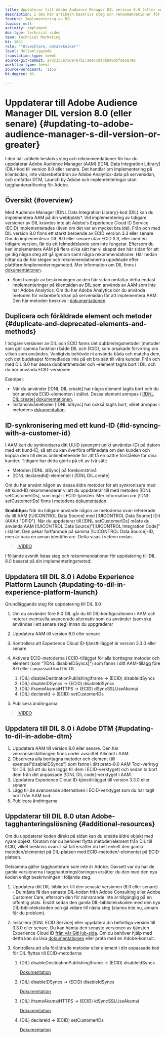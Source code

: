 ```yaml
---
title: Uppdaterar till Adobe Audience Manager DIL version 8.0 (eller senare)
description: I den här artikeln beskrivs steg och rekommendationer för hur du uppdaterar Adobe Audience Manager (AAM) Data Integration Library (DIL)-kod till version 8.0 eller senare. Det handlar om implementering på klientsidan, inte vidarebefordran av Adobe Analytics-data på serversidan, och omfattar DTM, Launch by Adobe och implementeringar utan tagghanterarlösning för Adobe.
feature: Implementering av DIL
topics: null
activity: implement
doc-type: technical video
team: Technical Marketing
kt: 1841
role: '"Utvecklare, datatekniker"'
level: Mellanliggande
translation-type: tm+mt
source-git-commit: a7dc335e75697a7b1720eccdadbb9605fdeda798
workflow-type: tm+mt
source-wordcount: '1155'
ht-degree: 0%

---
```



# Uppdaterar till Adobe Audience Manager DIL version 8.0 (eller senare) {#updating-to-adobe-audience-manager-s-dil-version-or-greater}

I den här artikeln beskrivs steg och rekommendationer för hur du uppdaterar Adobe Audience Manager (AAM) [!DNL Data Integration Library] (DIL)-kod till version 8.0 eller senare. Det handlar om implementering på klientsidan, inte vidarebefordran av Adobe Analytics-data på serversidan, och omfattar DTM, Launch by Adobe och implementeringar utan tagghanterarlösning för Adobe.

## Översikt {#overview}

Med Audience Manager [!DNL Data Integration Library]-kod (DIL) kan du implementera AAM på din webbplats*. Vid implementering av tidigare versioner av DIL krävdes inte att Adobe&#39;s Experience Cloud ID Service (ECID) implementerades (även om det var en mycket bra idé). Från och med DIL version 8.0 finns ett starkt beroende av ECID version 3.3 eller senare. Om du implementerar DIL 8.0 eller senare utan ECID 3.3, eller med en tidigare version, får du ett felmeddelande som inte fungerar. Eftersom du kan implementera AAM på flera olika sätt har vi skapat den här sidan för att ge dig några steg att gå igenom samt några rekommendationer. Här nedan hittar du de här stegen och rekommendationerna uppdelade efter plattform/implementeringsmetod. Mer information om DIL finns i [dokumentationen](https://marketing.adobe.com/resources/help/en_US/aam/c_dil.html).

* Som framgår av beskrivningen av den här sidan omfattar detta endast implementeringar på klientsidan av DIL som används av AAM som inte har Adobe Analytics. Om du har Adobe Analytics bör du använda metoden för vidarebefordran på serversidan för att implementera AAM. Den här metoden beskrivs i [dokumentationen](https://marketing.adobe.com/resources/help/en_US/reference/ssf.html).

## Duplicera och föråldrade element och metoder {#duplicate-and-deprecated-elements-and-methods}

I tidigare versioner av DIL och ECID fanns det dubbleringsmetoder (metoder som gör samma funktion i både DIL och ECID), som orsakade förvirring om vilken som användes. Vanligtvis behövde ni använda båda och matcha dem, och det budskapet förmedlades inte på ett bra sätt till våra kunder. Från och med DIL 8.0 har dessa dubblettmetoder och -element tagits bort i DIL och du bör använda ECID-versionen.

Exempel:

* När du använder [!DNL DIL.create] har några element tagits bort och du bör använda ECID-elementen i stället. Dessa element anropas i [[!DNL DIL.create] dokumentationen](https://marketing.adobe.com/resources/help/en_US/aam/r_dil_create.html).
* Instansnivåmetoden [!DNL idSync] har också tagits bort, vilket anropas i metodens [dokumentation](https://marketing.adobe.com/resources/help/en_US/aam/r_dil_idsync.html).

## ID-synkronisering med ett kund-ID {#id-syncing-with-a-customer-id}

I AAM kan du synkronisera ditt UUID (anonymt unikt användar-ID) på datorn med ett kund-ID, så att du kan överföra offlinedata om den kunden och koppla dem till deras onlinebeteende för att få en bättre förståelse för dina kunder. Tidigare har detta gjorts på ett av två sätt:

* Metoden [!DNL idSync] på förekomstnivå
* [!DNL declaredId]-elementet i [!DNL DIL.create]

Om du har använt någon av dessa äldre metoder för att synkronisera med ett kund-ID rekommenderar vi att du uppdaterar till med metoden [!DNL setCustomerIDs], som ingår i ECID-tjänsten. Mer information om [!DNL setCustomerIDs] finns i metodens [dokumentation](https://marketing.adobe.com/resources/help/en_US/mcvid/mcvid_setcustomerids.html).

**Snabbtips:** När du tidigare använde någon av metoderna ovan refererade du till AAM  [!UICONTROL Data Source] med  [!UICONTROL Data Source] ID:t (AKA:t &quot;DPID&quot;). När du uppdaterar till [!DNL setCustomerIDs] måste du använda AAM [!UICONTROL Data Source]&quot;[!UICONTROL Integration Code]&quot; i stället. Den pekar fortfarande på samma [!UICONTROL Data Source]-ID, men är bara en annan identifierare. Detta visas i videon nedan.

>[!VIDEO](https://video.tv.adobe.com/v/23873/?quality=12)

I följande avsnitt listas steg och rekommendationer för uppdatering till DIL 8.0 baserat på din implementeringsmetod:

## Uppdatera till DIL 8.0 i Adobe Experience Platform Launch {#updating-to-dil-in-experience-platform-launch}

Grundläggande steg för uppdatering till DIL 8.0

1. Om du använder före 8.0 DIL går du till DIL-konfigurationen i AAM och noterar eventuella avancerade alternativ som du använder (som ska användas i ett senare steg) innan du uppgraderar
1. Uppdatera AAM till version 8.0 eller senare
1. Kontrollera att Experience Cloud ID-tjänsttillägget är version 3.3.0 eller senare
1. Aktivera ECID-metoderna i ECID-tillägget för alla borttagna metoder och element (som &quot;[!DNL disableIDSyncs]&quot;) som fanns i ditt AAM-tillägg före 8.0 eller i anpassad kod för DIL.

   1. (DIL) disableDestinationPublishingIframe -> (ECID) disableIdSyncs
   1. (DIL) disableIDSyncs -> (ECID) disableIdSyncs
   1. (DIL) iframeAkamaiHTTPS -> (ECID) dSyncSSLUseAkamai
   1. (DIL) declareId -> (ECID) setCustomerIDs

1. Publicera ändringarna

>[!VIDEO](https://video.tv.adobe.com/v/23874/?quality=12)

## Uppdatera till DIL 8.0 i Adobe DTM {#updating-to-dil-in-adobe-dtm}

1. Uppdatera AAM till version 8.0 eller senare. Den här versionsinställningen finns under avsnittet Allmänt i AAM.
1. Observera alla borttagna metoder och element (till exempel&quot;disableIDSyncs&quot;) som fanns i ditt preto-8.0 AAM Tool-verktyg för DIL (så att du kan lägga till dem i ECID-verktyget) och sedan ta bort dem från det anpassade [!DNL DIL code]-verktyget i AAM.
1. Uppdatera Experience Cloud ID-tjänsttillägget till version 3.3.0 eller senare
1. Lägg till de avancerade alternativen i ECID-verktyget som du har tagit bort från AAM kod.
1. Publicera ändringarna

## Uppdaterar till DIL 8.0 utan Adobe-tagghanteringslösning {#additional-resources}

Om du uppdaterar koden direkt på sidan kan du ersätta äldre objekt med nyare objekt, förutom när du behöver flytta metoder/element från DIL till ECID, vilket beskrivs ovan. I så fall ersätter du helt enkelt den gamla metoden/elementet på DIL-platsen med ECID-metoden/-elementet på ECID-platsen.

Detsamma gäller tagghanterare som inte är Adobe. Oavsett var du har de gamla versionerna i tagghanteringslösningen ersätter du den med den nya koden enligt beskrivningen i följande steg.

1. Uppdatera ditt DIL-bibliotek till den senaste versionen (8.0 eller senare) - Du måste få den senaste DIL-koden från Adobe Consulting eller Adobe Customer Care, eftersom den för närvarande inte är tillgänglig på en offentlig plats. Ersätt sedan den gamla DIL-bibliotekskoden med den nya DIL-bibliotekskoden och gå vidare till nästa steg (stanna inte nu, annars får du problem).
1. Installera [!DNL ECID Service] eller uppdatera din befintliga version till 3.3.0 eller senare. Du kan hämta den senaste versionen av tjänsten Experience Cloud ID [från vår GitHub-sida](https://github.com/Adobe-Marketing-Cloud/id-service/releases). Om du behöver hjälp med detta kan du läsa [dokumentationen](https://marketing.adobe.com/resources/help/en_US/mcvid/) eller prata med en Adobe-konsult.

1. Kontrollera att alla föråldrade metoder eller element i din anpassade kod för DIL flyttas till ECID-metoderna:

   1. (DIL) disableDestinationPublishingIframe -> (ECID) disableIdSyncs

      [Dokumentation](https://marketing.adobe.com/resources/help/en_US/mcvid/mcvid-disableidsync.html)

   1. (DIL) disableIDSyncs -> (ECID) disableIdSyncs

      [Dokumentation](https://marketing.adobe.com/resources/help/en_US/mcvid/mcvid-disableidsync.html)

   1. (DIL) iframeAkamaiHTTPS -> (ECID) idSyncSSLUseAkamai

      [Dokumentation](https://marketing.adobe.com/resources/help/en_US/aam/r_dil_create.html)

   1. (DIL) declareId -> (ECID) setCustomerIDs

      [Dokumentation](https://marketing.adobe.com/resources/help/en_US/mcvid/mcvid_setcustomerids.html)